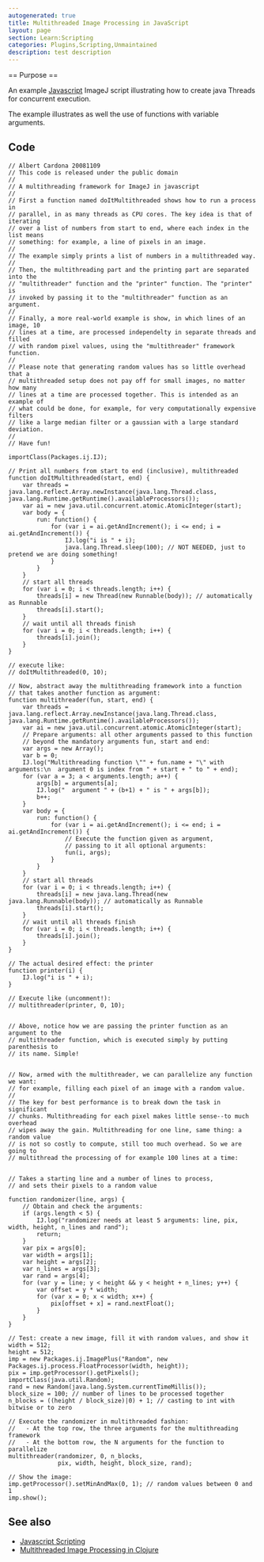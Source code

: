 ```yaml
---
autogenerated: true
title: Multithreaded Image Processing in JavaScript
layout: page
section: Learn:Scripting
categories: Plugins,Scripting,Unmaintained
description: test description
---
```


== Purpose ==

An example [Javascript](Javascript_Scripting) ImageJ script illustrating how to create java Threads for concurrent execution.

The example illustrates as well the use of functions with variable arguments.

Code
----

    // Albert Cardona 20081109
    // This code is released under the public domain
    //
    // A multithreading framework for ImageJ in javascript
    //
    // First a function named doItMultithreaded shows how to run a process in
    // parallel, in as many threads as CPU cores. The key idea is that of iterating
    // over a list of numbers from start to end, where each index in the list means
    // something: for example, a line of pixels in an image.
    //
    // The example simply prints a list of numbers in a multithreaded way.
    //
    // Then, the multithreading part and the printing part are separated into the
    // "multithreader" function and the "printer" function. The "printer" is
    // invoked by passing it to the "multithreader" function as an argument.
    //
    // Finally, a more real-world example is show, in which lines of an image, 10
    // lines at a time, are processed independelty in separate threads and filled
    // with random pixel values, using the "multithreader" framework function.
    //
    // Please note that generating random values has so little overhead that a
    // multithreaded setup does not pay off for small images, no matter how many
    // lines at a time are processed together. This is intended as an example of
    // what could be done, for example, for very computationally expensive filters
    // like a large median filter or a gaussian with a large standard deviation.
    //
    // Have fun! 

    importClass(Packages.ij.IJ);
     
    // Print all numbers from start to end (inclusive), multithreaded
    function doItMultithreaded(start, end) {
        var threads = java.lang.reflect.Array.newInstance(java.lang.Thread.class, java.lang.Runtime.getRuntime().availableProcessors());
        var ai = new java.util.concurrent.atomic.AtomicInteger(start);
        var body = {
            run: function() {
                for (var i = ai.getAndIncrement(); i <= end; i = ai.getAndIncrement()) {
                    IJ.log("i is " + i);
                    java.lang.Thread.sleep(100); // NOT NEEDED, just to pretend we are doing something!
                }
            }
        }
        // start all threads
        for (var i = 0; i < threads.length; i++) {
            threads[i] = new Thread(new Runnable(body)); // automatically as Runnable
            threads[i].start();
        }
        // wait until all threads finish
        for (var i = 0; i < threads.length; i++) {
            threads[i].join();
        }
    }
     
    // execute like:
    // doItMultithreaded(0, 10);
     
    // Now, abstract away the multithreading framework into a function
    // that takes another function as argument:
    function multithreader(fun, start, end) {
        var threads = java.lang.reflect.Array.newInstance(java.lang.Thread.class, java.lang.Runtime.getRuntime().availableProcessors());
        var ai = new java.util.concurrent.atomic.AtomicInteger(start);
        // Prepare arguments: all other arguments passed to this function
        // beyond the mandatory arguments fun, start and end:
        var args = new Array();
        var b = 0;
        IJ.log("Multithreading function \"" + fun.name + "\" with arguments:\n  argument 0 is index from " + start + " to " + end);
        for (var a = 3; a < arguments.length; a++) {
            args[b] = arguments[a];
            IJ.log("  argument " + (b+1) + " is " + args[b]);
            b++;
        }
        var body = {
            run: function() {
                for (var i = ai.getAndIncrement(); i <= end; i = ai.getAndIncrement()) {
                    // Execute the function given as argument,
                    // passing to it all optional arguments:
                    fun(i, args);
                }
            }
        }
        // start all threads
        for (var i = 0; i < threads.length; i++) {
            threads[i] = new java.lang.Thread(new java.lang.Runnable(body)); // automatically as Runnable
            threads[i].start();
        }
        // wait until all threads finish
        for (var i = 0; i < threads.length; i++) {
            threads[i].join();
        }
    }
     
    // The actual desired effect: the printer
    function printer(i) {
        IJ.log("i is " + i);
    }
     
    // Execute like (uncomment!):
    // multithreader(printer, 0, 10);
     
     
    // Above, notice how we are passing the printer function as an argument to the
    // multithreader function, which is executed simply by putting parenthesis to
    // its name. Simple!
     
     
    // Now, armed with the multithreader, we can parallelize any function we want:
    // for example, filling each pixel of an image with a random value.
    //
    // The key for best performance is to break down the task in significant
    // chunks. Multithreading for each pixel makes little sense--to much overhead
    // wipes away the gain. Multithreading for one line, same thing: a random value
    // is not so costly to compute, still too much overhead. So we are going to
    // multithread the processing of for example 100 lines at a time:
     
     
    // Takes a starting line and a number of lines to process,
    // and sets their pixels to a random value

    function randomizer(line, args) {
        // Obtain and check the arguments:
        if (args.length < 5) {
            IJ.log("randomizer needs at least 5 arguments: line, pix, width, height, n_lines and rand");
            return;
        }
        var pix = args[0];
        var width = args[1];
        var height = args[2];
        var n_lines = args[3];
        var rand = args[4];
        for (var y = line; y < height && y < height + n_lines; y++) {
            var offset = y * width;
            for (var x = 0; x < width; x++) {
                pix[offset + x] = rand.nextFloat();
            }
        }
    }
     
    // Test: create a new image, fill it with random values, and show it
    width = 512;
    height = 512;
    imp = new Packages.ij.ImagePlus("Random", new Packages.ij.process.FloatProcessor(width, height));
    pix = imp.getProcessor().getPixels();
    importClass(java.util.Random);
    rand = new Random(java.lang.System.currentTimeMillis());
    block_size = 100; // number of lines to be processed together
    n_blocks = ((height / block_size)|0) + 1; // casting to int with bitwise or to zero
     
    // Execute the randomizer in multithreaded fashion:
    //   - At the top row, the three arguments for the multithreading framework
    //   - At the bottom row, the N arguments for the function to parallelize
    multithreader(randomizer, 0, n_blocks,
                  pix, width, height, block_size, rand);
     
    // Show the image:
    imp.getProcessor().setMinAndMax(0, 1); // random values between 0 and 1
    imp.show();

See also
--------

-   [Javascript Scripting](Javascript_Scripting)
-   [Multithreaded Image Processing in Clojure](/scripting/multithreaded-image-processing-in-clojure)

  
